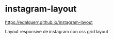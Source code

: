 # instagram-layout

https://edalguerr.github.io/instagram-layout

Layout responsive de instagram con css grid layout
